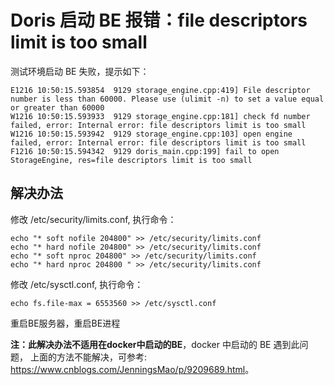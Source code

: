 <!--
 * @Date: 2021-12-16 18:55:39
 * @LastEditors: lzj
 * @LastEditTime: 2021-12-21 11:27:06
 * @FilePath: \qianduan.shop\data\blogs\32.md
-->
# Doris 启动 BE 报错：file descriptors limit is too small

测试环境启动 BE 失败，提示如下：

```
E1216 10:50:15.593854  9129 storage_engine.cpp:419] File descriptor number is less than 60000. Please use (ulimit -n) to set a value equal or greater than 60000
W1216 10:50:15.593933  9129 storage_engine.cpp:181] check fd number failed, error: Internal error: file descriptors limit is too small
W1216 10:50:15.593942  9129 storage_engine.cpp:103] open engine failed, error: Internal error: file descriptors limit is too small
F1216 10:50:15.594342  9129 doris_main.cpp:199] fail to open StorageEngine, res=file descriptors limit is too small

```

## 解决办法


修改 /etc/security/limits.conf, 执行命令：

```
echo "* soft nofile 204800" >> /etc/security/limits.conf
echo "* hard nofile 204800" >> /etc/security/limits.conf
echo "* soft nproc 204800" >> /etc/security/limits.conf
echo "* hard nproc 204800 " >> /etc/security/limits.conf
```

修改 /etc/sysctl.conf, 执行命令：

```
echo fs.file-max = 6553560 >> /etc/sysctl.conf
```
 

重启BE服务器，重启BE进程


**注：此解决办法不适用在docker中启动的BE**，docker 中启动的 BE 遇到此问题， 上面的方法不能解决，可参考: <a href="https://www.cnblogs.com/JenningsMao/p/9209689.html" rel="nofollow" target="_blank">https://www.cnblogs.com/JenningsMao/p/9209689.html</a>。